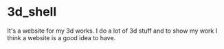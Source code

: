 # 3d_shell
It's a website for my 3d works. I do a lot of 3d stuff and to show my work I think a website is a good idea to have.
